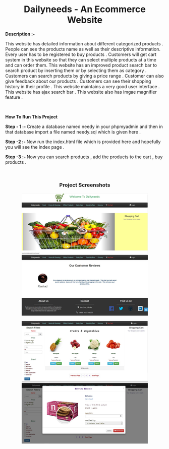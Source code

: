 <h1 align="center">Dailyneeds - An Ecommerce Website</h1>

<b>Description :- </b>
<p>This website has detailed information about different categorized products . People can see the products name as well as their descriptive information. Every user has to be registered to buy products . Customers will get cart system in this website so that they can select multiple products at a time and can order them. This website has an improved product search bar to search product by inserting them or by selecting them as category . Customers can search products by giving a price range . Customer can also give feedback about our products . Customers can see their shopping history in their profile . This website maintains a very good user interface . This website has ajax search bar . This website also has imgae magnifier feature . </p>
<br>

**How To Run This Project**

<p><b> Step - 1 :- </b> Create a database named needy in your phpmyadmin and then in that database import a file named needy.sql which is given here . </p>

<p><b> Step -2 :- </b> Now run the index.html file which is provided here and hopefully you will see the index page . </p>

<p><b> Step -3 :- </b> Now you can search products , add the products to the cart , buy products . </p>
<br>


<h3 align="center">Project Screenshots</h1>

<p align="center">
  <img src="images/dal1.JPG" width="400">
  <img src="images/dal2.JPG" width="400">
</p>

<p align="center">
  <img src="images/dal4.JPG" width="400">
  <img src="images/dal5.JPG" width="400">
</p>  
